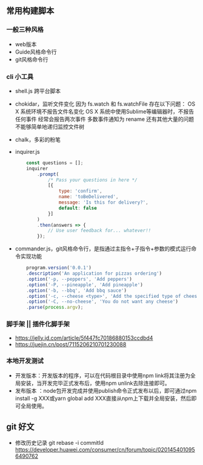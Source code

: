 ## 常用构建脚本

### 一般三种风格
- web版本
- Guide风格命令行
- git风格命令行

### cli 小工具
- shell.js 跨平台脚本
- chokidar，监听文件变化
    因为 fs.watch 和 fs.watchFile 存在以下问题：
    OS X 系统环境不报告文件名变化
    OS X 系统中使用Sublime等编辑器时，不报告任何事件
    经常会报告两次事件
    多数事件通知为 rename
    还有其他大量的问题
    不能够简单地递归监控文件树

- chalk，多彩的粉笔
- inquirer.js
    ```js
        const questions = [];
        inquirer  
            .prompt(
                /* Pass your questions in here */
                [{
                    type: 'confirm',
                    name: 'toBeDelivered',
                    message: 'Is this for delivery?',
                    default: false
                }]
            )
            .then(answers => {
                // Use user feedback for... whatever!!
            });
    ```
- commander.js，git风格命令行，是指通过主指令+子指令+参数的模式运行命令实现功能
    ```js
        program.version('0.0.1')
        .description('An application for pizzas ordering')
        .option('-p, --peppers', 'Add peppers')
        .option('-P, --pineapple', 'Add pineapple')
        .option('-b, --bbq', 'Add bbq sauce')
        .option('-c, --cheese <type>', 'Add the specified type of cheese [marble]')
        .option('-C, --no-cheese', 'You do not want any cheese')
        .parse(process.argv);
    ```

### 脚手架 || 插件化脚手架
- https://jelly.jd.com/article/5f447fc70186880153ccdbd4
- https://juejin.cn/post/7115206210701230088

### 本地开发测试
- 开发版本：开发版本的程序，可以在代码根目录中使用npm link将其注册为全局安装，当开发完毕正式发布后，使用npm unlink去除连接即可。
- 发布版本 ：node包开发完成并使用publish命令正式发布以后，即可通过npm install -g XXX或yarn global add XXX直接从npm上下载并全局安装，然后即可全局使用。

## git 好文
- 修改历史记录 git rebase -i commitId https://developer.huawei.com/consumer/cn/forum/topic/0201454010956490762